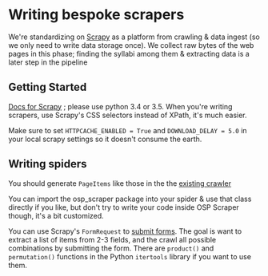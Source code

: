# Writing bespoke scrapers
We're standardizing on [Scrapy](http://scrapy.org) as a platform from crawling & data ingest (so we only need to write data storage once). We collect raw bytes of the web pages in this phase; finding the syllabi among them & extracting data is a later step in the pipeline

## Getting Started
[Docs for Scrapy](https://doc.scrapy.org/en/latest/) ; please use python 3.4 or 3.5. When you're writing scrapers, use Scrapy's CSS selectors instead of XPath, it's much easier.

Make sure to set `HTTPCACHE_ENABLED = True` and `DOWNLOAD_DELAY = 5.0` in your local scrapy settings so it doesn't consume the earth.

## Writing spiders

You should generate `PageItems` like those in the the [existing crawler](https://github.com/syllabusproject/osp-scraper/blob/master/osp_scraper/items.py)

You can import the osp_scraper package into your spider & use that class directly if you like, but don't try to write your code inside OSP Scraper though, it's a bit customized.

You can use Scrapy's `FormRequest` to [submit forms](https://doc.scrapy.org/en/latest/topics/request-response.html#formrequest-objects). The goal is want to extract a list of items from 2-3 fields, and the crawl all possible combinations by submitting the form. There are `product()` and `permutation()` functions in the Python `itertools` library if you want to use them.


